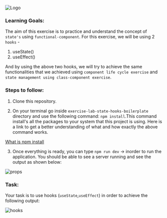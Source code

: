 ![Logo](https://s3.ap-south-1.amazonaws.com/kalvi-education.github.io/front-end-web-development/Kalvium-Logo.png)

### Learning Goals:
The aim of this exercise is to practice and understand the concept of `state's` using `functional-component`.
For this exercise, we will be using 2 `hooks` - 

1. useState()
2. useEffect()

And by using the above two hooks, we will try to achieve the same functionalities that we achieved using `component life cycle exercise` and `state management using class-component exercise`. 

### Steps to follow:

1. Clone this repository.

2. On your terminal go inside `exercise-lab-state-hooks-boilerplate` directory and use the following command: `npm install`.This command install's all the packages to your system that this project is using.
Here is a link to get a better understanding of what and how exactly the above command works.

[What is npm install](https://www.stackchief.com/tutorials/npm%20install%20%7C%20how%20it%20works)

3. Once everything is ready, you can type `npm run dev` -> inorder to run the application. You should be able to see a server running and see the output as shown below:

![props](https://s3.ap-south-1.amazonaws.com/kalvi-education.github.io/front-end-web-development/props-exercise-react.png)


### Task:

Your task is to use hooks (`useState`,`useEffect`) in order to achieve the following output: 

![hooks](https://s3.ap-south-1.amazonaws.com/kalvi-education.github.io/front-end-web-development/exercise-hooks.gif)

